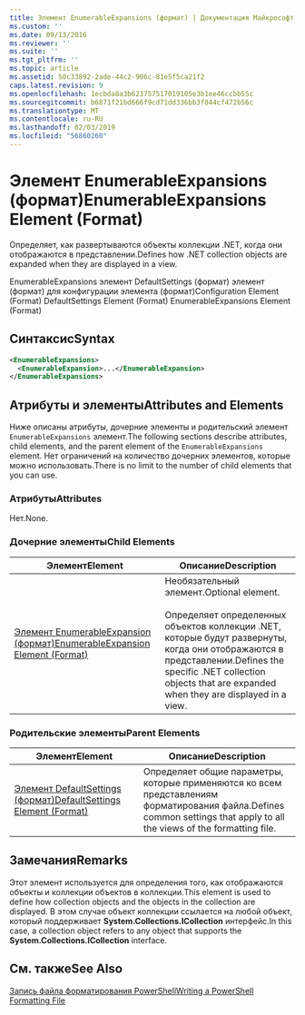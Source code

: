 ```yaml
---
title: Элемент EnumerableExpansions (формат) | Документация Майкрософт
ms.custom: ''
ms.date: 09/13/2016
ms.reviewer: ''
ms.suite: ''
ms.tgt_pltfrm: ''
ms.topic: article
ms.assetid: 50c33892-2ade-44c2-906c-81e5f5ca21f2
caps.latest.revision: 9
ms.openlocfilehash: 1ecbda8a3b623757517019105e3b1ee46ccbb55c
ms.sourcegitcommit: b6871f21bd666f9cd71dd336bb3f844cf472b56c
ms.translationtype: MT
ms.contentlocale: ru-RU
ms.lasthandoff: 02/03/2019
ms.locfileid: "56860260"
---
```

# <a name="enumerableexpansions-element-format"></a><span data-ttu-id="e4bd1-102">Элемент EnumerableExpansions (формат)</span><span class="sxs-lookup"><span data-stu-id="e4bd1-102">EnumerableExpansions Element (Format)</span></span>

<span data-ttu-id="e4bd1-103">Определяет, как развертываются объекты коллекции .NET, когда они отображаются в представлении.</span><span class="sxs-lookup"><span data-stu-id="e4bd1-103">Defines how .NET collection objects are expanded when they are displayed in a view.</span></span>

<span data-ttu-id="e4bd1-104">EnumerableExpansions элемент DefaultSettings (формат) элемент (формат) для конфигурации элемента (формат)</span><span class="sxs-lookup"><span data-stu-id="e4bd1-104">Configuration Element (Format) DefaultSettings Element (Format) EnumerableExpansions Element (Format)</span></span>

## <a name="syntax"></a><span data-ttu-id="e4bd1-105">Синтаксис</span><span class="sxs-lookup"><span data-stu-id="e4bd1-105">Syntax</span></span>

```xml
<EnumerableExpansions>
  <EnumerableExpansion>...</EnumerableExpansion>
</EnumerableExpansions>
```

## <a name="attributes-and-elements"></a><span data-ttu-id="e4bd1-106">Атрибуты и элементы</span><span class="sxs-lookup"><span data-stu-id="e4bd1-106">Attributes and Elements</span></span>

<span data-ttu-id="e4bd1-107">Ниже описаны атрибуты, дочерние элементы и родительский элемент `EnumerableExpansions` элемент.</span><span class="sxs-lookup"><span data-stu-id="e4bd1-107">The following sections describe attributes, child elements, and the parent element of the `EnumerableExpansions` element.</span></span> <span data-ttu-id="e4bd1-108">Нет ограничений на количество дочерних элементов, которые можно использовать.</span><span class="sxs-lookup"><span data-stu-id="e4bd1-108">There is no limit to the number of child elements that you can use.</span></span>

### <a name="attributes"></a><span data-ttu-id="e4bd1-109">Атрибуты</span><span class="sxs-lookup"><span data-stu-id="e4bd1-109">Attributes</span></span>

<span data-ttu-id="e4bd1-110">Нет.</span><span class="sxs-lookup"><span data-stu-id="e4bd1-110">None.</span></span>

### <a name="child-elements"></a><span data-ttu-id="e4bd1-111">Дочерние элементы</span><span class="sxs-lookup"><span data-stu-id="e4bd1-111">Child Elements</span></span>

|<span data-ttu-id="e4bd1-112">Элемент</span><span class="sxs-lookup"><span data-stu-id="e4bd1-112">Element</span></span>|<span data-ttu-id="e4bd1-113">Описание</span><span class="sxs-lookup"><span data-stu-id="e4bd1-113">Description</span></span>|
|-------------|-----------------|
|[<span data-ttu-id="e4bd1-114">Элемент EnumerableExpansion (формат)</span><span class="sxs-lookup"><span data-stu-id="e4bd1-114">EnumerableExpansion Element (Format)</span></span>](./enumerableexpansion-element-format.md)|<span data-ttu-id="e4bd1-115">Необязательный элемент.</span><span class="sxs-lookup"><span data-stu-id="e4bd1-115">Optional element.</span></span><br /><br /> <span data-ttu-id="e4bd1-116">Определяет определенных объектов коллекции .NET, которые будут развернуты, когда они отображаются в представлении.</span><span class="sxs-lookup"><span data-stu-id="e4bd1-116">Defines the specific .NET collection objects that are expanded when they are displayed in a view.</span></span>|

### <a name="parent-elements"></a><span data-ttu-id="e4bd1-117">Родительские элементы</span><span class="sxs-lookup"><span data-stu-id="e4bd1-117">Parent Elements</span></span>

|<span data-ttu-id="e4bd1-118">Элемент</span><span class="sxs-lookup"><span data-stu-id="e4bd1-118">Element</span></span>|<span data-ttu-id="e4bd1-119">Описание</span><span class="sxs-lookup"><span data-stu-id="e4bd1-119">Description</span></span>|
|-------------|-----------------|
|[<span data-ttu-id="e4bd1-120">Элемент DefaultSettings (формат)</span><span class="sxs-lookup"><span data-stu-id="e4bd1-120">DefaultSettings Element (Format)</span></span>](./defaultsettings-element-format.md)|<span data-ttu-id="e4bd1-121">Определяет общие параметры, которые применяются ко всем представлениям форматирования файла.</span><span class="sxs-lookup"><span data-stu-id="e4bd1-121">Defines common settings that apply to all the views of the formatting file.</span></span>|

## <a name="remarks"></a><span data-ttu-id="e4bd1-122">Замечания</span><span class="sxs-lookup"><span data-stu-id="e4bd1-122">Remarks</span></span>

<span data-ttu-id="e4bd1-123">Этот элемент используется для определения того, как отображаются объекты и коллекции объектов в коллекции.</span><span class="sxs-lookup"><span data-stu-id="e4bd1-123">This element is used to define how collection objects and the objects in the collection are displayed.</span></span> <span data-ttu-id="e4bd1-124">В этом случае объект коллекции ссылается на любой объект, который поддерживает **System.Collections.ICollection** интерфейс.</span><span class="sxs-lookup"><span data-stu-id="e4bd1-124">In this case, a collection object refers to any object that supports the  **System.Collections.ICollection** interface.</span></span>

## <a name="see-also"></a><span data-ttu-id="e4bd1-125">См. также</span><span class="sxs-lookup"><span data-stu-id="e4bd1-125">See Also</span></span>

[<span data-ttu-id="e4bd1-126">Запись файла форматирования PowerShell</span><span class="sxs-lookup"><span data-stu-id="e4bd1-126">Writing a PowerShell Formatting File</span></span>](./writing-a-powershell-formatting-file.md)
